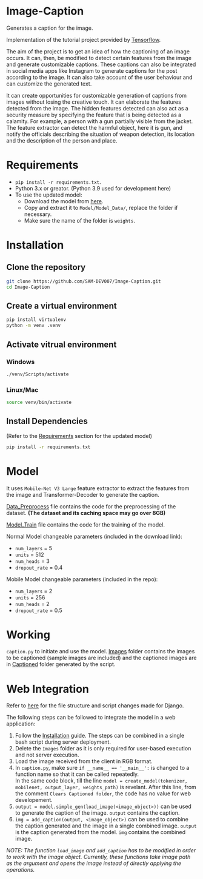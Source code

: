 # Image-Caption
Generates a caption for the image.

Implementation of the tutorial project provided by [Tensorflow](https://www.tensorflow.org/text/tutorials/image_captioning). 

The aim of the project is to get an idea of how the captioning of an image occurs. It can, then, be modified to detect certain features from the image and generate customizable captions. These captions can also be integrated in social media apps like Instagram to generate captions for the post according to the image. It can also take account of the user behaviour and can customize the generated text.

It can create opportunities for customizable generation of captions from images without losing the creative touch. It can elaborate the features detected from the image. The hidden features detected can also act as a security measure by specifying the feature that is being detected as a calamity. For example, a person with a gun partially visible from the jacket. The feature extractor can detect the harmful object, here it is gun, and notify the officials describing the situation of weapon detection, its location and the description of the person and place.

# Requirements
- `pip install -r requirements.txt`.
- Python 3.x or greator. (Python 3.9 used for development here)
- To use the updated model:
    - Download the model from [here](https://drive.google.com/file/d/1cYcKaNmyPMS0Zq-x4ZmVGq6JhIH4fLQe/view?usp=sharing).
    - Copy and extract it to `Model/Model_Data/`, replace the folder if necessary.
    - Make sure the name of the folder is `weights`.

# Installation
## Clone the repository
```bash
git clone https://github.com/SAM-DEV007/Image-Caption.git
cd Image-Caption
```

## Create a virtual environment
```bash
pip install virtualenv
python -m venv .venv
```

## Activate vitrual environment
### Windows
```bash
./venv/Scripts/activate
```
### Linux/Mac
```bash
source venv/bin/activate
```

## Install Dependencies
(Refer to the [Requirements](#requirements) section for the updated model)
```bash
pip install -r requirements.txt
```

# Model
It uses `Mobile-Net V3 Large` feature extractor to extract the features from the image and Transformer-Decoder to generate the caption.

[Data_Preprocess](Model/Data_Preprocess.ipynb) file contains the code for the preprocessing of the dataset. **(The dataset and its caching space may go over 8GB)**

[Model_Train](Model/Model_Train.ipynb) file contains the code for the training of the model. 

Normal Model changeable parameters (included in the download link):
- `num_layers` = 5
- `units` = 512
- `num_heads` = 3
- `dropout_rate` = 0.4

Mobile Model changeable parameters (included in the repo):
- `num_layers` = 2
- `units` = 256
- `num_heads` = 2
- `dropout_rate` = 0.5

# Working
`caption.py` to initiate and use the model. [Images](Images) folder contains the images to be captioned (sample images are included) and the captioned images are in [Captioned](Images/Captioned) folder generated by the script.

# Web Integration
Refer to [here](https://github.com/SAM-DEV007/ML-Web-Integration/tree/main/image_caption) for the file structure and script changes made for Django.

The following steps can be followed to integrate the model in a web application:
1. Follow the [Installation](#installation) guide. The steps can be combined in a single bash script during server deployment.
2. Delete the `Images` folder as it is only required for user-based execution and not server execution.
3. Load the image received from the client in RGB format.
4. In `caption.py`, make sure `if __name__ == '__main__':` is changed to a function name so that it can be called repeatedly.\
   In the same code block, till the line `model = create_model(tokenizer, mobilenet, output_layer, weights_path)` is revelant. After this line, from the comment `Clears Captioned folder`, the code has no value for web developement.
5. `output = model.simple_gen(load_image(<image_object>))` can be used to generate the caption of the image. `output` contains the caption.
6. `img = add_caption(output, <image_object>)` can be used to combine the caption generated and the image in a single combined image. `output` is the caption generated from the model. `img` contains the combined image.

*NOTE: The function `load_image` and `add_caption` has to be modified in order to work with the image object. Currently, these functions take image path as the argument and opens the image instead of directly applying the operations.*
